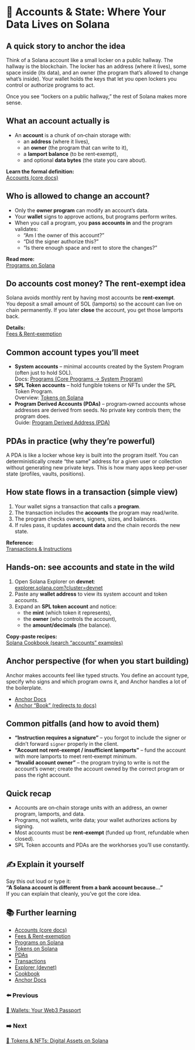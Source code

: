 # 🔑 Accounts & State: Where Your Data Lives on Solana

## A quick story to anchor the idea
Think of a Solana account like a small locker on a public hallway. The hallway is the blockchain. The locker has an address (where it lives), some space inside (its data), and an owner (the program that’s allowed to change what’s inside). Your wallet holds the keys that let you open lockers you control or authorize programs to act.

Once you see “lockers on a public hallway,” the rest of Solana makes more sense.

## What an account actually is
- An **account** is a chunk of on‑chain storage with:
  - an **address** (where it lives),
  - an **owner** (the program that can write to it),
  - a **lamport balance** (to be rent‑exempt),
  - and optional **data bytes** (the state you care about).

**Learn the formal definition:**  
[Accounts (core docs)](https://solana.com/docs/core/accounts)

## Who is allowed to change an account?
- Only the **owner program** can modify an account’s data.
- Your **wallet** signs to approve actions, but programs perform writes.
- When you call a program, you **pass accounts in** and the program validates:
  - “Am I the owner of this account?”
  - “Did the signer authorize this?”
  - “Is there enough space and rent to store the changes?”

**Read more:**  
[Programs on Solana](https://solana.com/docs/core/programs)

## Do accounts cost money? The rent‑exempt idea
Solana avoids monthly rent by having most accounts be **rent‑exempt**.  
You deposit a small amount of SOL (lamports) so the account can live on chain permanently. If you later **close** the account, you get those lamports back.

**Details:**  
[Fees & Rent‑exemption](https://solana.com/docs/core/fees#rent-exemption)

## Common account types you’ll meet
- **System accounts** – minimal accounts created by the System Program (often just to hold SOL).  
  Docs: [Programs (Core Programs → System Program)](https://solana.com/docs/core/programs)
- **SPL Token accounts** – hold fungible tokens or NFTs under the SPL Token Program.  
  Overview: [Tokens on Solana](https://solana.com/docs/tokens)
- **Program Derived Accounts (PDAs)** – program‑owned accounts whose addresses are derived from seeds. No private key controls them; the program does.  
  Guide: [Program Derived Address (PDA)](https://solana.com/docs/core/pda)

## PDAs in practice (why they’re powerful)
A PDA is like a locker whose key is built into the program itself. You can deterministically create “the same” address for a given user or collection without generating new private keys. This is how many apps keep per‑user state (profiles, vaults, positions).

## How state flows in a transaction (simple view)
1. Your wallet signs a transaction that calls a **program**.  
2. The transaction includes the **accounts** the program may read/write.  
3. The program checks owners, signers, sizes, and balances.  
4. If rules pass, it updates **account data** and the chain records the new state.

**Reference:**  
[Transactions & Instructions](https://solana.com/docs/core/transactions)

## Hands‑on: see accounts and state in the wild
1. Open Solana Explorer on **devnet**:  
   [explorer.solana.com?cluster=devnet](https://explorer.solana.com?cluster=devnet)  
2. Paste any **wallet address** to view its system account and token accounts.  
3. Expand an **SPL token account** and notice:
   - the **mint** (which token it represents),
   - the **owner** (who controls the account),
   - the **amount/decimals** (the balance).

**Copy‑paste recipes:**  
[Solana Cookbook (search “accounts” examples)](https://solana.com/developers/cookbook)

## Anchor perspective (for when you start building)
Anchor makes accounts feel like typed structs. You define an account type, specify who signs and which program owns it, and Anchor handles a lot of the boilerplate.

- [Anchor Docs](https://www.anchor-lang.com)  
- [Anchor “Book” (redirects to docs)](https://book.anchor-lang.com)

## Common pitfalls (and how to avoid them)
- **“Instruction requires a signature”** – you forgot to include the signer or didn’t forward `signer` properly in the client.  
- **“Account not rent‑exempt / insufficient lamports”** – fund the account with more lamports to meet rent‑exempt minimum.  
- **“Invalid account owner”** – the program trying to write is not the account’s owner; create the account owned by the correct program or pass the right account.

## Quick recap
- Accounts are on‑chain storage units with an address, an owner program, lamports, and data.  
- Programs, not wallets, write data; your wallet authorizes actions by signing.  
- Most accounts must be **rent‑exempt** (funded up front, refundable when closed).  
- SPL Token accounts and PDAs are the workhorses you’ll use constantly.

## ✍️ Explain it yourself
Say this out loud or type it:  
**“A Solana account is different from a bank account because…”**  
If you can explain that cleanly, you’ve got the core idea.

## 📚 Further learning
- [Accounts (core docs)](https://solana.com/docs/core/accounts)  
- [Fees & Rent‑exemption](https://solana.com/docs/core/fees#rent-exemption)  
- [Programs on Solana](https://solana.com/docs/core/programs)  
- [Tokens on Solana](https://solana.com/docs/tokens)  
- [PDAs](https://solana.com/docs/core/pda)  
- [Transactions](https://solana.com/docs/core/transactions)  
- [Explorer (devnet)](https://explorer.solana.com?cluster=devnet)  
- [Cookbook](https://solana.com/developers/cookbook)  
- [Anchor Docs](https://www.anchor-lang.com)

### ⬅️ Previous
[👛 Wallets: Your Web3 Passport](./wallets-your-web3-passport.md)

### ➡️ Next
[🎨 Tokens & NFTs: Digital Assets on Solana](./tokens-and-nfts.md)
